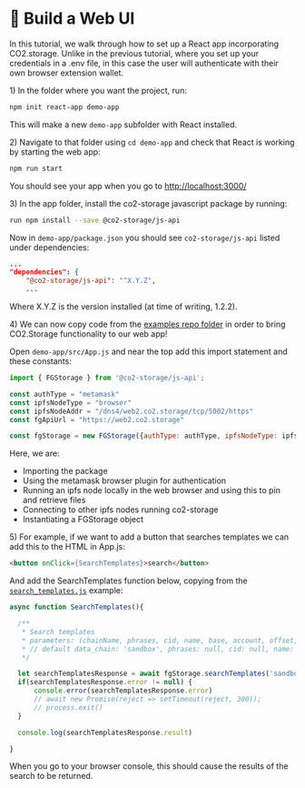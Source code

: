 # 🌱 Build a Web UI

In this tutorial, we walk through how to set up a React app incorporating CO2.storage. Unlike in the previous tutorial, where you set up your credentials in a .env file, in this case the user will authenticate with their own browser extension wallet.

1\) In the folder where you want the project, run:

```bash
npm init react-app demo-app
```

This will make a new `demo-app` subfolder with React installed.

2\) Navigate to that folder using `cd demo-app` and check that React is working by starting the web app:

```bash
npm run start
```

You should see your app when you go to [http://localhost:3000/](http://localhost:3000/)

3\) In the app folder, install the co2-storage javascript package by running:

```bash
run npm install --save @co2-storage/js-api
```

Now in `demo-app/package.json` you should see `co2-storage/js-api` listed under dependencies:

```json
...
"dependencies": {
    "@co2-storage/js-api": "^X.Y.Z",
    ...
```

Where X.Y.Z is the version installed (at time of writing, 1.2.2).

4\) We can now copy code from the [examples repo folder](https://github.com/protocol/co2-storage/tree/main/cli/src/examples) in order to bring CO2.Storage functionality to our web app!

Open `demo-app/src/App.js` and near the top add this import statement and these constants:

```javascript
import { FGStorage } from '@co2-storage/js-api';

const authType = "metamask"
const ipfsNodeType = "browser"
const ipfsNodeAddr = "/dns4/web2.co2.storage/tcp/5002/https"
const fgApiUrl = "https://web2.co2.storage"

const fgStorage = new FGStorage({authType: authType, ipfsNodeType: ipfsNodeType, ipfsNodeAddr: ipfsNodeAddr, fgApiHost: fgApiUrl})

```

Here, we are:

* Importing the package
* Using the metamask browser plugin for authentication
* Running an ipfs node locally in the web browser and using this to pin and retrieve files
* Connecting to other ipfs nodes running co2-storage
* Instantiating a FGStorage object

5\) For example, if we want to add a button that searches templates we can add this to the HTML in App.js:

```html
<button onClick={SearchTemplates}>search</button>
```

And add the SearchTemplates function below, copying from the [`search_templates.js`](https://github.com/protocol/co2-storage/blob/main/cli/src/examples/search\_templates.js) example:

```javascript
async function SearchTemplates(){

  /**
   * Search templates
   * parameters: (chainName, phrases, cid, name, base, account, offset, limit, sortBy, sortDir)
   * // default data_chain: 'sandbox', phrases: null, cid: null, name: null, base: null, account: null, offset: 0, limit: 10
   */

  let searchTemplatesResponse = await fgStorage.searchTemplates('sandbox')    // ('SP Audits', 'Water')
  if(searchTemplatesResponse.error != null) {
      console.error(searchTemplatesResponse.error)
      // await new Promise(reject => setTimeout(reject, 300));
      // process.exit()
  }

  console.log(searchTemplatesResponse.result)

}
```

When you go to your browser console, this should cause the results of the search to be returned.
